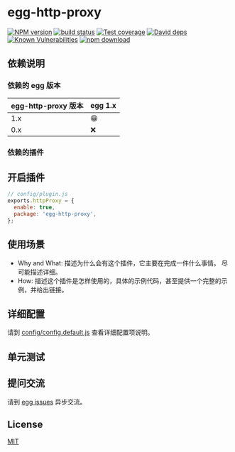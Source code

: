 # egg-http-proxy

[![NPM version][npm-image]][npm-url]
[![build status][travis-image]][travis-url]
[![Test coverage][codecov-image]][codecov-url]
[![David deps][david-image]][david-url]
[![Known Vulnerabilities][snyk-image]][snyk-url]
[![npm download][download-image]][download-url]

[npm-image]: https://img.shields.io/npm/v/egg-http-proxy.svg?style=flat-square
[npm-url]: https://npmjs.org/package/egg-http-proxy
[travis-image]: https://img.shields.io/travis/eggjs/egg-http-proxy.svg?style=flat-square
[travis-url]: https://travis-ci.org/eggjs/egg-http-proxy
[codecov-image]: https://img.shields.io/codecov/c/github/eggjs/egg-http-proxy.svg?style=flat-square
[codecov-url]: https://codecov.io/github/eggjs/egg-http-proxy?branch=master
[david-image]: https://img.shields.io/david/eggjs/egg-http-proxy.svg?style=flat-square
[david-url]: https://david-dm.org/eggjs/egg-http-proxy
[snyk-image]: https://snyk.io/test/npm/egg-http-proxy/badge.svg?style=flat-square
[snyk-url]: https://snyk.io/test/npm/egg-http-proxy
[download-image]: https://img.shields.io/npm/dm/egg-http-proxy.svg?style=flat-square
[download-url]: https://npmjs.org/package/egg-http-proxy

<!--
Description here.
-->

## 依赖说明

### 依赖的 egg 版本

egg-http-proxy 版本 | egg 1.x
--- | ---
1.x | 😁
0.x | ❌

### 依赖的插件
<!--

如果有依赖其它插件，请在这里特别说明。如

- security
- multipart

-->

## 开启插件

```js
// config/plugin.js
exports.httpProxy = {
  enable: true,
  package: 'egg-http-proxy',
};
```

## 使用场景

- Why and What: 描述为什么会有这个插件，它主要在完成一件什么事情。
尽可能描述详细。
- How: 描述这个插件是怎样使用的，具体的示例代码，甚至提供一个完整的示例，并给出链接。

## 详细配置

请到 [config/config.default.js](config/config.default.js) 查看详细配置项说明。

## 单元测试

<!-- 描述如何在单元测试中使用此插件，例如 schedule 如何触发。无则省略。-->

## 提问交流

请到 [egg issues](https://github.com/eggjs/egg/issues) 异步交流。

## License

[MIT](LICENSE)

